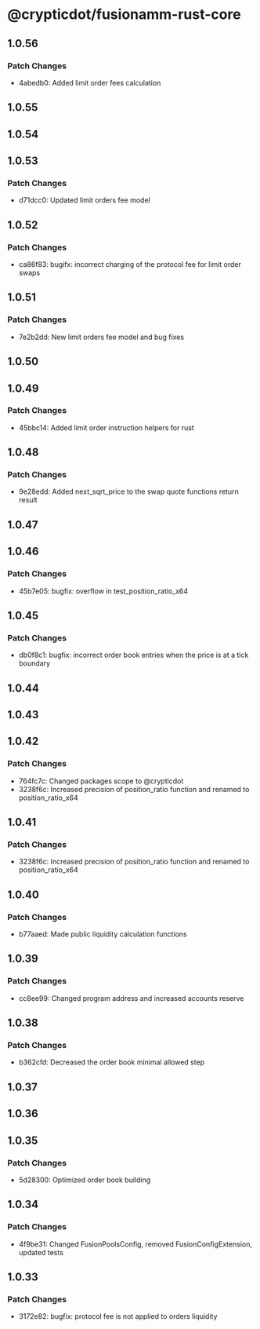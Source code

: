 # @crypticdot/fusionamm-rust-core

## 1.0.56

### Patch Changes

- 4abedb0: Added limit order fees calculation

## 1.0.55

## 1.0.54

## 1.0.53

### Patch Changes

- d71dcc0: Updated limit orders fee model

## 1.0.52

### Patch Changes

- ca86f83: bugifx: incorrect charging of the protocol fee for limit order swaps

## 1.0.51

### Patch Changes

- 7e2b2dd: New limit orders fee model and bug fixes

## 1.0.50

## 1.0.49

### Patch Changes

- 45bbc14: Added limit order instruction helpers for rust

## 1.0.48

### Patch Changes

- 9e28edd: Added next_sqrt_price to the swap quote functions return result

## 1.0.47

## 1.0.46

### Patch Changes

- 45b7e05: bugfix: overflow in test_position_ratio_x64

## 1.0.45

### Patch Changes

- db0f8c1: bugfix: incorrect order book entries when the price is at a tick boundary

## 1.0.44

## 1.0.43

## 1.0.42

### Patch Changes

- 764fc7c: Changed packages scope to @crypticdot
- 3238f6c: Increased precision of position_ratio function and renamed to position_ratio_x64

## 1.0.41

### Patch Changes

- 3238f6c: Increased precision of position_ratio function and renamed to position_ratio_x64

## 1.0.40

### Patch Changes

- b77aaed: Made public liquidity calculation functions

## 1.0.39

### Patch Changes

- cc8ee99: Changed program address and increased accounts reserve

## 1.0.38

### Patch Changes

- b362cfd: Decreased the order book minimal allowed step

## 1.0.37

## 1.0.36

## 1.0.35

### Patch Changes

- 5d28300: Optimized order book building

## 1.0.34

### Patch Changes

- 4f9be31: Changed FusionPoolsConfig, removed FusionConfigExtension, updated tests

## 1.0.33

### Patch Changes

- 3172e82: bugfix: protocol fee is not applied to orders liquidity
